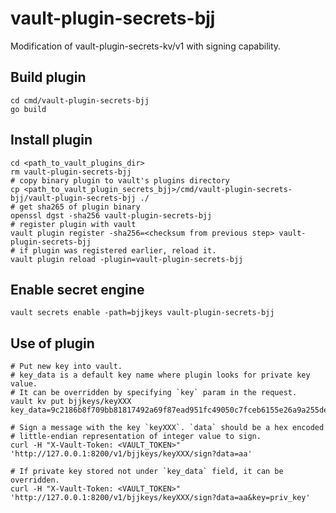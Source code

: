 # vault-plugin-secrets-bjj

Modification of vault-plugin-secrets-kv/v1 with signing capability.

## Build plugin

```shell
cd cmd/vault-plugin-secrets-bjj
go build
```

## Install plugin

```shell
cd <path_to_vault_plugins_dir>
rm vault-plugin-secrets-bjj
# copy binary plugin to vault's plugins directory
cp <path_to_vault_plugin_secrets_bjj>/cmd/vault-plugin-secrets-bjj/vault-plugin-secrets-bjj ./
# get sha265 of plugin binary
openssl dgst -sha256 vault-plugin-secrets-bjj
# register plugin with vault
vault plugin register -sha256=<checksum from previous step> vault-plugin-secrets-bjj
# if plugin was registered earlier, reload it.
vault plugin reload -plugin=vault-plugin-secrets-bjj
```

## Enable secret engine

```shell
vault secrets enable -path=bjjkeys vault-plugin-secrets-bjj
```

## Use of plugin

```shell
# Put new key into vault.
# key_data is a default key name where plugin looks for private key value.
# It can be overridden by specifying `key` param in the request.
vault kv put bjjkeys/keyXXX key_data=9c2186b8f709bb81817492a69f87ead951fc49050c7fceb6155e26a9a255dee4

# Sign a message with the key `keyXXX`. `data` should be a hex encoded
# little-endian representation of integer value to sign.
curl -H "X-Vault-Token: <VAULT_TOKEN>" 'http://127.0.0.1:8200/v1/bjjkeys/keyXXX/sign?data=aa'

# If private key stored not under `key_data` field, it can be overridden.
curl -H "X-Vault-Token: <VAULT_TOKEN>" 'http://127.0.0.1:8200/v1/bjjkeys/keyXXX/sign?data=aa&key=priv_key'
```
